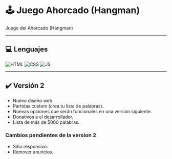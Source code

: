 # 🕹️ Juego Ahorcado (Hangman)
Juego del Ahorcado (Hangman)

-----
## 💻 Lenguajes
![HTML](https://img.shields.io/badge/HTML-5A5A5A?logo=html5)
![CSS](https://img.shields.io/badge/CSS-5A5A5A?logo=css3&logoColor=01A3D8)
![JS](https://img.shields.io/badge/JavaScript-5A5A5A?logo=javascript&logoColor=yelllow)

-----
## ✔️ Versión 2
- Nuevo diseño web.
- Partidas custom (crea tu lista de palabras).
- Nuevas opciones que serán funcionales en una versión siguiente.
- Donativos a el desarrollador.
- Lista de más de 5000 palabras.

### Cambios pendientes de la versíon 2
- Sitio responsivo.
- Remover anuncios.
